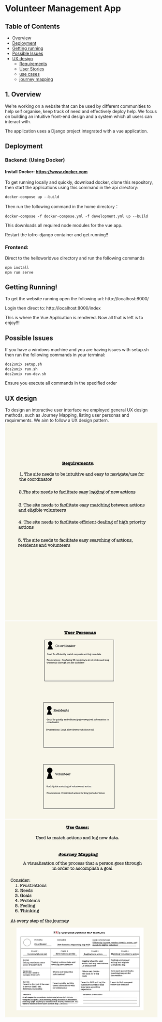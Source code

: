 # Volunteer Management App

## Table of Contents
- <a href="#1">Overview</a>
- <a href="#2">Deployment</a>
- <a href="#3">Getting running</a>
- <a href="#4">Possible Issues</a>
- <a href="#5">UX design</a>
  - <a href="#6">Requirements</a>
  - <a href="#7">User Stories</a>
  - <a href="#8">use cases</a>
  - <a href="#8">journey mapping</a>

<h2 id="1">1. Overview</h2>
We're working on a website that can be used by different communities to help self organise, keep track of need and effectively deploy help. We focus on building an intuitive front-end design and a system which all users can interact with.

The application uses a Django project integrated with a vue application.



<h2 id="2"> Deployment</h2>

### Backend: (Using Docker)

#### Install Docker: https://www.docker.com

To get running locally and quickly, download docker, clone this repository, then start the applications using this command in the api directory:

    docker-compose up --build

Then run the following command in the home directory：
```
docker-compose -f docker-compose.yml -f development.yml up --build
```

This downloads all required node modules for the vue app.

Restart the tofro-django container and get running!!

### Frontend:
Direct to the helloworldvue directory and run the following commands
```
npm install
npm run serve
```

<h2 id="3"> Getting Running! </h2> 

To get the website running open the following url:
    http://localhost:8000/

Login then direct to:
    http://localhost:8000/index

This is where the Vue Application is rendered. Now all that is left is to enjoy!!!

<h2 id="4">  Possible Issues </h2>
If you have a windows machine and you are having issues with setup.sh then run the following commands in your terminal:

```
dos2unix setup.sh
dos2unix run.sh
dos2unix run-dev.sh
```

Ensure you execute all commands in the specified order

<h2 id="5">  UX design </h2> 
To design an interactive user interface we employed general UX design methods, such as Journey Mapping, listing user personas and requirements. We aim to follow a UX design pattern.

<a id="6">
  <img src="images/image2.jpg">
</a>

<a id="7">
  <img src="images/image3.jpg">
</a>

<a id="8">
  <img src="images/image4.jpg">
</a>
